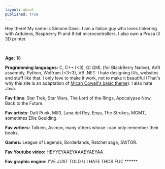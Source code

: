 ```yaml
---
layout: about
published: true
---
```


Hey there! My name is Simone Dassi. I am a italian guy who loves tinkering with Arduinos, Raspberry Pi and 8-bit microcontrollers. I also own a Prusa i3 3D printer.

<br />

**Age:** 18  

**Programming languages:** C, C++ (<3), Qt QML (for BlackBerry Native), AVR assembly, Python, Wolfram (<3<3), VB .NET. I hate designing UIs, websites and stuff like that. I only love to make it work, not to make it beautiful (That's why this site is an adaptation of [Micah Cowell's basic theme](https://github.com/getmicah/getmicah.github.io)). I also hate Java.  

**Fav films:** Star Trek, Star Wars, The Lord of the Rings, Apocalypse Now, Back to the Future.  

**Fav artists:** Daft Punk, M83, Lana del Rey, Enya, The Strokes, MGMT, sometimes Ellie Goulding.  

**Fav writers:** Tolkien, Asimov, many others whose i can only remember their books.  

**Games:** League of Legends, Borderlands, Ratchet saga, SWTOR.  

**Fav Youtube video:** [HEYYEYAAEYAAAEYAEYAA](https://www.youtube.com/watch?v=ZZ5LpwO-An4)

**Fav graphic engine:** I'VE JUST TOLD U I HATE THOS FUC \*\*\*\*\*\*
